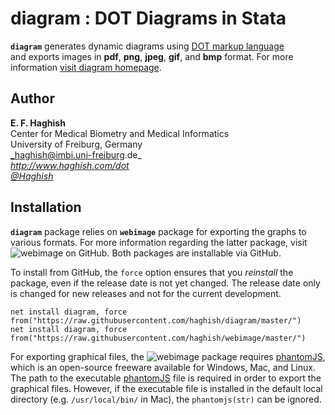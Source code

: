 # diagram : DOT Diagrams in Stata

__`diagram`__ generates dynamic diagrams using 
[DOT markup language](http://en.wikipedia.org/wiki/Dot)  
and exports images in __pdf__, __png__, __jpeg__, __gif__, and __bmp__ format. For 
more information [visit diagram homepage](http://www.haghish.com/dot).

        
Author
------
  **E. F. Haghish**  
  Center for Medical Biometry and Medical Informatics    
  University of Freiburg, Germany        
  _haghish@imbi.uni-freiburg.de_       
  _http://www.haghish.com/dot_      
  _[@Haghish](https://twitter.com/Haghish)_      
  
Installation
------------

__`diagram`__ package relies on __`webimage`__ package for exporting the graphs to various formats. For more information regarding the latter package, visit ![__webimage__ on GitHub](https://github.com/haghish/webimage). Both packages are installable via GitHub. 

<!--
The __diagram__ releases are also hosted on SSC server. So you can download the latest release as follows:

    ssc install diagram   //NOT YET RELEASED ON SSC
    ssc install webimage  //NOT YET RELEASED ON SSC               


You can also directly download __diagram__ from GitHub which includes the latest beta version (unreleased). -->
To install from GitHub, the `force` 
option ensures that you _reinstall_ the package, even if the release date is not yet changed. The release date only is changed for new releases and not for the current development.  
  
    net install diagram, force  from("https://raw.githubusercontent.com/haghish/diagram/master/")
    net install diagram, force  from("https://raw.githubusercontent.com/haghish/webimage/master/")
    
For exporting graphical files, the  ![__webimage__](https://github.com/haghish/webimage) package requires [phantomJS](http://phantomjs.org/download.html), 
which is an open-source freeware available for Windows, Mac, and Linux. The 
path to the executable [phantomJS](http://phantomjs.org/download.html) file is required in order to export the graphical files. However, if the executable file is installed in the default local 
directory (e.g. `/usr/local/bin/` in Mac), the `phantomjs(str)` can be ignored. 


